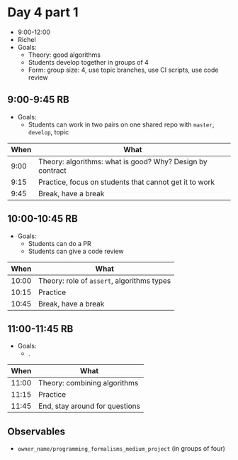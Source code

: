 # Day 4 part 1

 * 9:00-12:00
 * Richel
 * Goals: 
   * Theory: good algorithms
   * Students develop together in groups of 4
   * Form: group size: 4, use topic branches, use CI scripts, use code review

## 9:00-9:45 RB

 * Goals: 
   * Students can work in two pairs on one shared repo with `master`, `develop`, topic

When|What
----|-------------------------
9:00|Theory: algorithms: what is good? Why? Design by contract
9:15|Practice, focus on students that cannot get it to work
9:45|Break, have a break

## 10:00-10:45 RB

 * Goals: 
   * Students can do a PR
   * Students can give a code review

When |What
-----|-------------------------
10:00|Theory: role of `assert`, algorithms types
10:15|Practice
10:45|Break, have a break

## 11:00-11:45 RB

 * Goals: 
   * .

When       |What
-----------|-------------------------
11:00      |Theory: combining algorithms
11:15      |Practice
11:45      |End, stay around for questions

## Observables

 * `owner_name/programming_formalisms_medium_project` (in groups of four)
